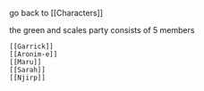 go back to [[Characters]]

the green and scales party consists of 5 members

	[[Garrick]]
	[[Aronim-e]]
	[[Maru]]
	[[Sarah]]
	[[Njirp]]

